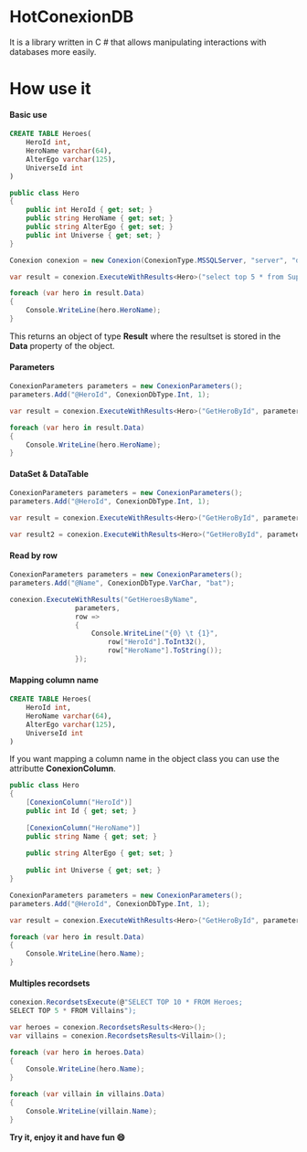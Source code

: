 # HotConexionDB
 It is a library written in C # that allows manipulating interactions with databases more easily.


# How use it

####  Basic use

```sql
CREATE TABLE Heroes(
	HeroId int,
	HeroName varchar(64),
	AlterEgo varchar(125),
	UniverseId int
)
```

```csharp
public class Hero
{
	public int HeroId { get; set; }
	public string HeroName { get; set; }
	public string AlterEgo { get; set; }
	public int Universe { get; set; }
}

Conexion conexion = new Conexion(ConexionType.MSSQLServer, "server", "database", "username", "password");

var result = conexion.ExecuteWithResults<Hero>("select top 5 * from SuperHeroes");

foreach (var hero in result.Data)
{
	Console.WriteLine(hero.HeroName);
}
```
This returns an object of type **Result** where the resultset is stored in the **Data** property of the object.


####  Parameters

```csharp
ConexionParameters parameters = new ConexionParameters();
parameters.Add("@HeroId", ConexionDbType.Int, 1);

var result = conexion.ExecuteWithResults<Hero>("GetHeroById", parameters);

foreach (var hero in result.Data)
{
	Console.WriteLine(hero.HeroName);
}
```


####  DataSet & DataTable
```csharp
ConexionParameters parameters = new ConexionParameters();
parameters.Add("@HeroId", ConexionDbType.Int, 1);

var result = conexion.ExecuteWithResults<Hero>("GetHeroById", parameters, out DataSet ds);

var result2 = conexion.ExecuteWithResults<Hero>("GetHeroById", parameters, out DataTable dt);
```


####  Read by row
```csharp
ConexionParameters parameters = new ConexionParameters();
parameters.Add("@Name", ConexionDbType.VarChar, "bat");

conexion.ExecuteWithResults("GetHeroesByName",
				parameters,
                row =>
                {
                    Console.WriteLine("{0} \t {1}", 
						row["HeroId"].ToInt32(), 
						row["HeroName"].ToString());                      
                });
```


####  Mapping column name

```sql
CREATE TABLE Heroes(
	HeroId int,
	HeroName varchar(64),
	AlterEgo varchar(125),
	UniverseId int
)
```
If you want mapping a column name in the object class you can use the attributte **ConexionColumn**.
```csharp
public class Hero
{
    [ConexionColumn("HeroId")]
	public int Id { get; set; }
	
	[ConexionColumn("HeroName")]
	public string Name { get; set; }
	
	public string AlterEgo { get; set; }
	
	public int Universe { get; set; }
}

ConexionParameters parameters = new ConexionParameters();
parameters.Add("@HeroId", ConexionDbType.Int, 1);

var result = conexion.ExecuteWithResults<Hero>("GetHeroById", parameters);

foreach (var hero in result.Data)
{
	Console.WriteLine(hero.Name);
}
```

####  Multiples recordsets

```csharp
conexion.RecordsetsExecute(@"SELECT TOP 10 * FROM Heroes; 
SELECT TOP 5 * FROM Villains");

var heroes = conexion.RecordsetsResults<Hero>();
var villains = conexion.RecordsetsResults<Villain>();

foreach (var hero in heroes.Data)
{
	Console.WriteLine(hero.Name);
}

foreach (var villain in villains.Data)
{
	Console.WriteLine(villain.Name);
}
```

**Try it, enjoy it and have fun :smile:**